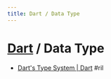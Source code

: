 ```yaml
---
title: Dart / Data Type
---
```

# [Dart](dart-prog.md) / Data Type

  - [Dart's Type System \| Dart](https://www.dartlang.org/guides/language/sound-dart) #ril
